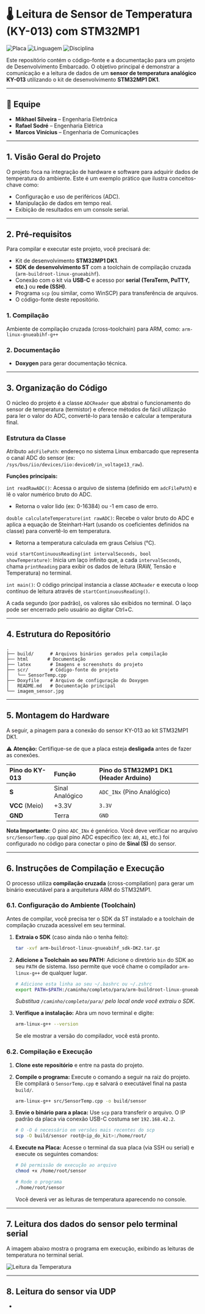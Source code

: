 # 🌡️ Leitura de Sensor de Temperatura (KY-013) com STM32MP1

![Placa](https://img.shields.io/badge/Placa-STM32MP1%20DK1-blue)
![Linguagem](https://img.shields.io/badge/Linguagem-C%2B%2B-blue.svg)
![Disciplina](https://img.shields.io/badge/Disciplina-Programação%20Aplicada-lightgrey)

Este repositório contém o código-fonte e a documentação para um projeto de Desenvolvimento Embarcado. O objetivo principal é demonstrar a comunicação e a leitura de dados de um **sensor de temperatura analógico KY-013** utilizando o kit de desenvolvimento **STM32MP1 DK1**.

---

## 👥 Equipe

-   **Mikhael Silveira** – Engenharia Eletrônica
-   **Rafael Sodré** – Engenharia Elétrica
-   **Marcos Vinícius** – Engenharia de Comunicações

---

## 1. Visão Geral do Projeto

O projeto foca na integração de hardware e software para adquirir dados de temperatura do ambiente. Este é um exemplo prático que ilustra conceitos-chave como:

-   Configuração e uso de periféricos (ADC).
-   Manipulação de dados em tempo real.
-   Exibição de resultados em um console serial.

---

## 2. Pré-requisitos

Para compilar e executar este projeto, você precisará de:

-   Kit de desenvolvimento **STM32MP1 DK1**.
-   **SDK de desenvolvimento ST** com a toolchain de compilação cruzada (`arm-buildroot-linux-gnueabihf`).
-   Conexão com o kit via **USB-C** e acesso por **serial (TeraTerm, PuTTY, etc.)** ou **rede (SSH)**.
-   Programa `scp` (ou similar, como WinSCP) para transferência de arquivos.
-   O código-fonte deste repositório. 

### 1. Compilação

Ambiente de compilação cruzada (cross-toolchain) para ARM, como: `arm-linux-gnueabihf-g++`

### 2. Documentação

-   **Doxygen** para gerar documentação técnica.

 ---
## 3. Organização do Código 

O núcleo do projeto é a classe `ADCReader` que abstrai o funcionamento do sensor de temperatura (termistor) e oferece métodos de fácil utilização para ler o valor do ADC, convertê-lo para tensão e calcular a temperatura final.

### Estrutura da Classe

Atributo `adcFilePath`: endereço no sistema Linux embarcado que representa o canal ADC do sensor (ex: `/sys/bus/iio/devices/iio:device0/in_voltage13_raw`).

**Funções principais:**

`int readRawADC()`: Acessa o arquivo de sistema (definido em `adcFilePath`) e lê o valor numérico bruto do ADC.
* Retorna o valor lido (ex: 0-16384) ou -1 em caso de erro.

`double calculateTemperature(int rawADC)`: Recebe o valor bruto do ADC e aplica a equação de Steinhart-Hart (usando os coeficientes definidos na classe) para convertê-lo em temperatura.
* Retorna a temperatura calculada em graus Celsius (°C).

`void startContinuousReading(int intervalSeconds, bool showTemperature)`: Inicia um laço infinito que, a cada `intervalSeconds`, chama `printReading` para exibir os dados de leitura (RAW, Tensão e Temperatura) no terminal.

`int main()`: O código principal instancia a classe `ADCReader` e executa o loop contínuo de leitura através de `startContinuousReading()`.

A cada segundo (por padrão), os valores são exibidos no terminal. O laço pode ser encerrado pelo usuário ao digitar Ctrl+C.

 ---

## 4. Estrutura do Repositório
```
.
├── build/      # Arquivos binários gerados pela compilação
├── html       # Documentação 
├── latex       # Imagens e screenshots do projeto
├── scr/        # Código-fonte do projeto
│   └── SensorTemp.cpp
├── Doxyfile    # Arquivo de configuração do Doxygen
│   README.md   # Documentação principal
└── imagem_sensor.jpg
```

---

## 5. Montagem do Hardware

A seguir, a pinagem para a conexão do sensor KY-013 ao kit STM32MP1 DK1.

⚠️ **Atenção:** Certifique-se de que a placa esteja **desligada** antes de fazer as conexões.

| Pino do KY-013 | Função | Pino do STM32MP1 DK1 (Header Arduino) |
| :--- | :--- | :--- |
| **S** | Sinal Analógico | `ADC_INx` (Pino Analógico) |
| **VCC** (Meio) | +3.3V | `3.3V` |
| **GND** | Terra | `GND` |

**Nota Importante:** O pino `ADC_INx` é genérico. Você deve verificar no arquivo `src/SensorTemp.cpp` qual pino ADC específico (ex: `A0`, `A1`, etc.) foi configurado no código para conectar o pino de **Sinal (S)** do sensor.

---

## 6. Instruções de Compilação e Execução

O processo utiliza **compilação cruzada** (cross-compilation) para gerar um binário executável para a arquitetura ARM do STM32MP1.

### 6.1. Configuração do Ambiente (Toolchain)

Antes de compilar, você precisa ter o SDK da ST instalado e a toolchain de compilação cruzada acessível em seu terminal.

1.  **Extraia o SDK** (caso ainda não o tenha feito):
    ```bash
    tar -xvf arm-buildroot-linux-gnueabihf_sdk-DK2.tar.gz
    ```

2.  **Adicione a Toolchain ao seu PATH:**
    Adicione o diretório `bin` do SDK ao seu `PATH` de sistema. Isso permite que você chame o compilador `arm-linux-g++` de qualquer lugar.

    ```bash
    # Adicione esta linha ao seu ~/.bashrc ou ~/.zshrc
    export PATH=$PATH:/caminho/completo/para/arm-buildroot-linux-gnueabihf_sdk-DK2/bin
    ```
    *Substitua `/caminho/completo/para/` pelo local onde você extraiu o SDK.*

3.  **Verifique a instalação:**
    Abra um novo terminal e digite:
    ```bash
    arm-linux-g++ --version
    ```
    Se ele mostrar a versão do compilador, você está pronto.

### 6.2. Compilação e Execução

1.  **Clone este repositório** e entre na pasta do projeto.

2.  **Compile o programa:**
    Execute o comando a seguir na raiz do projeto. Ele compilará o `SensorTemp.cpp` e salvará o executável final na pasta `build/`.
    ```bash
    arm-linux-g++ src/SensorTemp.cpp -o build/sensor
    ```

3.  **Envie o binário para a placa:**
    Use `scp` para transferir o arquivo. O IP padrão da placa via conexão USB-C costuma ser `192.168.42.2`.
    ```bash
    # O -O é necessário em versões mais recentes do scp
    scp -O build/sensor root@<ip_do_kit>:/home/root/
    ```

4.  **Execute na Placa:**
    Acesse o terminal da sua placa (via SSH ou serial) e execute os seguintes comandos:
    ```bash
    # Dê permissão de execução ao arquivo
    chmod +x /home/root/sensor

    # Rode o programa
    ./home/root/sensor
    ```

    Você deverá ver as leituras de temperatura aparecendo no console.

---

## 7. Leitura dos dados do sensor pelo terminal serial

A imagem abaixo mostra o programa em execução, exibindo as leituras de temperatura no terminal serial.

![Leitura da Temperatura](imagem_sensor.jpg)

---

## 8. Leitura do sensor via UDP

-   

